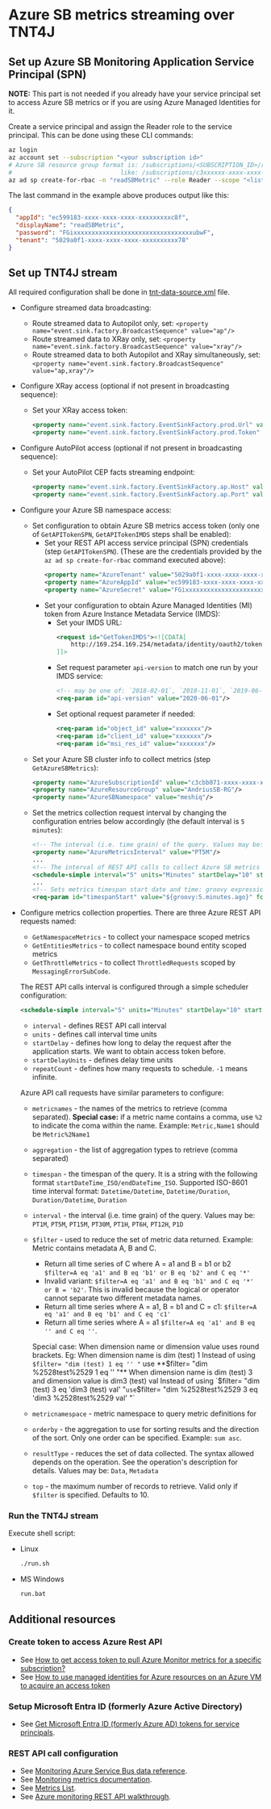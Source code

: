 
# Azure SB metrics streaming over TNT4J

## Set up Azure SB Monitoring Application Service Principal (SPN)

**NOTE:** This part is not needed if you already have your service principal set to access Azure SB metrics or if you are using Azure
Managed Identities for it.

Create a service principal and assign the Reader role to the service principal. This can be done using these CLI commands:
```bash
az login
az account set --subscription "<your subscription id>"
# Azure SB resource group format is: /subscriptions/<SUBSCRIPTION_ID>/resourceGroups/<RESOURCE_GROUP_NAME>
#                              like: /subscriptions/c3xxxxxx-xxxx-xxxx-xxxx-xxxxxxxxxxf8/resourceGroups/AndriusSB-RG
az ad sp create-for-rbac -n "readSBMetric" --role Reader --scope "<list of Azure SB bound resource groups to read metrics>"
```
The last command in the example above produces output like this:
```json
{
  "appId": "ec599183-xxxx-xxxx-xxxx-xxxxxxxxxc8f",
  "displayName": "readSBMetric",
  "password": "FGixxxxxxxxxxxxxxxxxxxxxxxxxxxxxxxxxubwF",
  "tenant": "5029a0f1-xxxx-xxxx-xxxx-xxxxxxxxxx78"
}
```

## Set up TNT4J stream

All required configuration shall be done in [tnt-data-source.xml](tnt-data-source.xml) file.

* Configure streamed data broadcasting:
  * Route streamed data to Autopilot only, set: `<property name="event.sink.factory.BroadcastSequence" value="ap"/>`
  * Route streamed data to XRay only, set: `<property name="event.sink.factory.BroadcastSequence" value="xray"/>`
  * Route streamed data to both Autopilot and XRay simultaneously, set: `<property name="event.sink.factory.BroadcastSequence" value="ap,xray"/>`
* Configure XRay access (optional if not present in broadcasting sequence):
  * Set your XRay access token:
    ```xml
    <property name="event.sink.factory.EventSinkFactory.prod.Url" value="https://stream.meshiq.com"/>
    <property name="event.sink.factory.EventSinkFactory.prod.Token" value="388xxxxx-xxxx-xxxx-xxxx-xxxxxxxxxxb3"/>
    ```
* Configure AutoPilot access (optional if not present in broadcasting sequence):
  * Set your AutoPilot CEP facts streaming endpoint:
    ```xml
    <property name="event.sink.factory.EventSinkFactory.ap.Host" value="<AP_CEP_IP/HOST>"/>
    <property name="event.sink.factory.EventSinkFactory.ap.Port" value="6060"/>
    ```
* Configure your Azure SB namespace access:
  * Set configuration to obtain Azure SB  metrics access token (only one of `GetAPITokenSPN`, `GetAPITokenIMDS` steps shall be enabled):
    * Set your REST API access service principal (SPN) credentials (step `GetAPITokenSPN`). (These are the credentials provided by the
      `az ad sp create-for-rbac` command executed above):
      ```xml
      <property name="AzureTenant" value="5029a0f1-xxxx-xxxx-xxxx-xxxxxxxxxx78"/>
      <property name="AzureAppId" value="ec599183-xxxx-xxxx-xxxx-xxxxxxxxxc8f"/>
      <property name="AzureSecret" value="FGixxxxxxxxxxxxxxxxxxxxxxxxxxxxxxxxxubwF"/>
      ```
    * Set your configuration to obtain Azure Managed Identities (MI) token from Azure Instance Metadata Service (IMDS):
      * Set your IMDS URL:
        ```xml
        <request id="GetTokenIMDS"><![CDATA[
            http://169.254.169.254/metadata/identity/oauth2/token
        ]]>
        ```
      * Set request parameter `api-version` to match one run by your IMDS service:
        ```xml
        <!-- may be one of: `2018-02-01`, `2018-11-01`, `2019-06-01`, `2019-08-01`, `2020-06-01`, `2021-05-01`, `2021-12-13`, `2022-08-01`, `2023-01-01` -->
        <req-param id="api-version" value="2020-06-01"/>
        ```
      * Set optional request parameter if needed:
        ```xml
        <req-param id="object_id" value="xxxxxxx"/>
        <req-param id="client_id" value="xxxxxxx"/>
        <req-param id="msi_res_id" value="xxxxxxx"/>
        ```
  * Set your Azure SB cluster info to collect metrics (step `GetAzureSBMetrics`):
    ```xml
    <property name="AzureSubscriptionId" value="c3cbb071-xxxx-xxxx-xxxx-xxxxxxxxxxf8"/>
    <property name="AzureResourceGroup" value="AndriusSB-RG"/>
    <property name="AzureSBNamespace" value="meshiq"/>
    ```
  * Set the metrics collection request interval by changing the configuration entries below accordingly (the default interval is
    `5 minutes`):
    ```xml
    <!-- The interval (i.e. time grain) of the query. Values may be: PT1M, PT5M, PT15M, PT30M, PT1H, PT6H, PT12H, P1D -->
    <property name="AzureMetricsInterval" value="PT5M"/>
    ...
    <!-- The interval of REST API calls to collect Azure SB metrics -->
    <schedule-simple interval="5" units="Minutes" startDelay="10" startDelayUnits="Seconds" repeatCount="-1"/>
    ...
    <!-- Sets metrics timespan start date and time: groovy expression to calculate timestamp for 5 minutes back from now -->
    <req-param id="timespanStart" value="${groovy:5.minutes.ago}" format="yyyy-MM-dd'T'HH:mm:ss'Z'" timezone="UTC" transient="true"/>
    ```
* Configure metrics collection properties. There are three Azure REST API requests named:
  * `GetNamespaceMetrics` - to collect your namespace scoped metrics
  * `GetEntitiesMetrics` - to collect namespace bound entity scoped metrics
  * `GetThrottleMetrics` - to collect `ThrottledRequests` scoped by `MessagingErrorSubCode`.

  The REST API calls interval is configured through a simple scheduler configuration:
  ```xml
  <schedule-simple interval="5" units="Minutes" startDelay="10" startDelayUnits="Seconds" repeatCount="-1"/>
  ```
  * `interval` - defines REST API call interval
  * `units` - defines call interval time units
  * `startDelay` - defines how long to delay the request after the application starts. We want to obtain access token before.
  * `startDelayUnits` - defines delay time units
  * `repeatCount` - defines how many requests to schedule. `-1` means infinite.

  Azure API call requests have similar parameters to configure:
  * `metricnames` - the names of the metrics to retrieve (comma separated). **Special case:** if a metric name contains a comma, use `%2` to
    indicate the coma within the name. Example: `Metric,Name1` should be `Metric%2Name1`
  * `aggregation` - the list of aggregation types to retrieve (comma separated)
  * `timespan` - the timespan of the query. It is a string with the following format `startDateTime_ISO/endDateTime_ISO`. Supported ISO-8601
     time interval format: `Datetime/Datetime`, `Datetime/Duration`, `Duration/Datetime`, `Duration`
  * `interval` - the interval (i.e. time grain) of the query. Values may be: `PT1M`, `PT5M`, `PT15M`, `PT30M`, `PT1H`, `PT6H`, `PT12H`, `P1D`
  * `$filter` - used to reduce the set of metric data returned. Example: Metric contains metadata A, B and C.
    - Return all time series of C where A = a1 and B = b1 or b2 `$filter=A eq 'a1' and B eq 'b1' or B eq 'b2' and C eq '*'`
    - Invalid variant: `$filter=A eq 'a1' and B eq 'b1' and C eq '*' or B = 'b2'`. This is invalid because the logical or operator cannot
    separate two different metadata names.
    - Return all time series where A = a1, B = b1 and C = c1: `$filter=A eq 'a1' and B eq 'b1' and C eq 'c1'`
    - Return all time series where A = a1 `$filter=A eq 'a1' and B eq '' and C eq ''`.

    Special case: When dimension name or dimension value uses round brackets. Eg: When dimension name is dim (test) 1 Instead of using
    `$filter= "dim (test) 1 eq '' "` use **$filter= "dim %2528test%2529 1 eq '' "** When dimension name is dim (test) 3 and dimension value
    is dim3 (test) val Instead of using `$filter= "dim (test) 3 eq 'dim3 (test) val' "` use
    `$filter= "dim %2528test%2529 3 eq 'dim3 %2528test%2529 val' "`
  * `metricnamespace` - metric namespace to query metric definitions for
  * `orderby` - the aggregation to use for sorting results and the direction of the sort. Only one order can be specified. Example: `sum asc`.
  * `resultType` - reduces the set of data collected. The syntax allowed depends on the operation. See the operation's description for
     details. Values may be: `Data`, `Metadata`
  * `top` - the maximum number of records to retrieve. Valid only if `$filter` is specified. Defaults to 10.

### Run the TNT4J stream

Execute shell script:
* Linux
  ```bash
  ./run.sh
  ```
* MS Windows
  ```cmd
  run.bat
  ```

## Additional resources

### Create token to access Azure Rest API

* See [How to get access token to pull Azure Monitor metrics for a specific subscription?](https://stackoverflow.com/questions/60516007/how-to-get-access-token-to-pull-azure-monitor-metrics-for-a-specific-subscriptio)
* See [How to use managed identities for Azure resources on an Azure VM to acquire an access token](https://learn.microsoft.com/en-us/entra/identity/managed-identities-azure-resources/how-to-use-vm-token)

### Setup Microsoft Entra ID (formerly Azure Active Directory)

* See [Get Microsoft Entra ID (formerly Azure AD) tokens for service principals](https://learn.microsoft.com/en-us/azure/databricks/dev-tools/service-prin-aad-token).

### REST API call configuration

* See [Monitoring Azure Service Bus data reference](https://learn.microsoft.com/en-us/azure/service-bus-messaging/monitor-service-bus-reference#metrics).
* See [Monitoring metrics documentation](https://learn.microsoft.com/en-us/rest/api/monitor/metrics/list?tabs=HTTP).
* See [Metrics List](https://learn.microsoft.com/en-us/azure/azure-monitor/reference/supported-metrics/microsoft-servicebus-namespaces-metrics).
* See [Azure monitoring REST API walkthrough](https://learn.microsoft.com/en-us/azure/azure-monitor/essentials/rest-api-walkthrough?tabs=portal).
